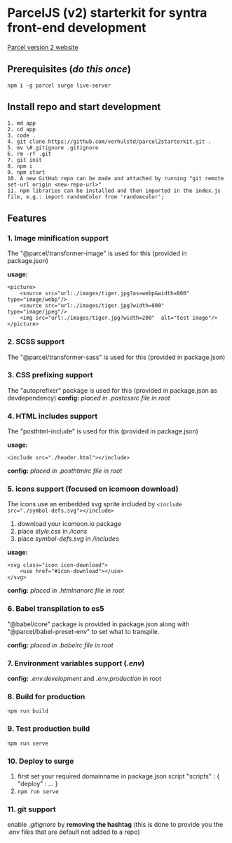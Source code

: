 # ParcelJS (v2) starterkit for syntra front-end development

[Parcel version 2 website](https://v2.parceljs.org/)

## Prerequisites (_do this once_)

    npm i -g parcel surge live-server

## Install repo and start development

    1. md app
    2. cd app
    3. code .
    4. git clone https://github.com/verhulstd/parcel2starterkit.git .
    5. mv \#.gitignore .gitignore
    6. rm -rf .git
    7. git init
    8. npm i
    9. npm start
    10. A new GitHub repo can be made and attached by running "git remote set-url origin <new-repo-url>"
    11. npm libraries can be installed and then imported in the index.js file, e.g.: import randomColor from 'randomcolor';

## Features

### 1. Image minification support

The "@parcel/transformer-image" is used for this (provided in package.json)

**usage:**

    <picture>
        <source src="url:./images/tiger.jpg?as=webp&width=800" type="image/webp"/>
        <source src="url:./images/tiger.jpg?width=800"  type="image/jpeg"/>
        <img src="url:./images/tiger.jpg?width=200"  alt="test image"/>
    </picture>

### 2. SCSS support

The "@parcel/transformer-sass" is used for this (provided in package.json)

### 3. CSS prefixing support

The "autoprefixer" package is used for this (provided in package.json as devdependency)
**config:** _placed in .postcssrc file in root_

### 4. HTML includes support

The "posthtml-include" is used for this (provided in package.json)

**usage:**

    <include src="./header.html"></include>

**config:** _placed in .posthtmlrc file in root_

### 5. icons support (focused on icomoon download)

The icons use an embedded svg sprite included by `<include src="./symbol-defs.svg"></include>`

1.  download your icomoon.io package
2.  place _style.css_ in _/icons_
3.  place _symbol-defs.svg_ in _/includes_

**usage:**

    <svg class="icon icon-download">
        <use href="#icon-download"></use>
    </svg>

**config:** _placed in .htmlnanorc file in root_

### 6. Babel transpilation to es5

"@babel/core" package is provided in package.json along with "@parcel/babel-preset-env" to set what to transpile.

**config:** _placed in .babelrc file in root_

### 7. Environment variables support (_.env_)

**config:** _.env.development_ and _.env.production_ in root

### 8. Build for production

    npm run build

### 9. Test production build

    npm run serve

### 10. Deploy to surge

1. first set your required domainname in package.json script "scripts" : { "deploy" : ... }
2. `npm run serve`

### 11. git support

enable _.gitignore_ by **removing the hashtag** (this is done to provide you the .env files that are default not added to a repo)
